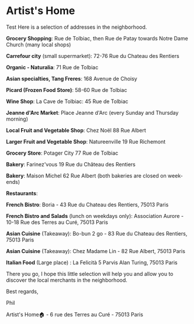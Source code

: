 # Artist's Home





Test
Here is a selection of addresses in the neighborhood.

**Grocery Shopping**: Rue de Tolbiac, then Rue de Patay towards Notre Dame Church (many local shops) 

**Carrefour city** (small supermarket): 72-76 Rue du Chateau des Rentiers 

**Organic - Naturalia**: 71 Rue de Tolbiac 

**Asian specialties, Tang Freres**: 168 Avenue de Choisy 

**Picard (Frozen Food Store)**: 58-60 Rue de Tolbiac 

**Wine Shop**: La Cave de Tolbiac: 45 Rue de Tolbiac 

**Jeanne d'Arc Market**: Place Jeanne d'Arc (every Sunday and Thursday morning) 

**Local Fruit and Vegetable Shop**: Chez Noël 88 Rue Albert 

**Larger Fruit and Vegetable Shop**: Natureenville 19 Rue Richemont 

**Grocery Store**: Potager City 77 Rue de Tolbiac

**Bakery**: Farinez'vous 19 Rue du Château des Rentiers

**Bakery**: Maison Michel 62 Rue Albert (both bakeries are closed on week-ends)

**Restaurants**:

**French Bistro**: Boria - 43 Rue du Chateau des Rentiers, 75013 Paris 

**French Bistro and Salads** (lunch on weekdays only): Association Aurore - 10-18 Rue des Terres au Curé, 75013 Paris 

**Asian Cuisine** (Takeaway): Bo-bun 2 go - 83 Rue du Chateau des Rentiers, 75013 Paris 

**Asian Cuisine** (Takeaway): Chez Madame Lin - 82 Rue Albert, 75013 Paris

**Italian Food** (Large place) : La Felicità 5 Parvis Alan Turing, 75013 Paris

There you go, I hope this little selection will help you and allow you to discover the local merchants in the neighborhood.

Best regards,

Phil

Artist's Home🏠 - 6 rue des Terres au Curé - 75013 Paris
